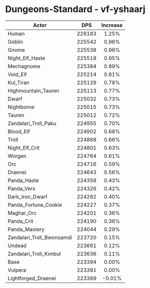 # Dungeons-Standard - vf-yshaarj
| Actor | DPS | Increase |
|---|:---:|:---:|
|Human|226183|1.25%|
|Goblin|225542|0.96%|
|Gnome|225538|0.96%|
|Night_Elf_Haste|225518|0.95%|
|Mechagnome|225384|0.89%|
|Void_Elf|225214|0.81%|
|Kul_Tiran|225129|0.78%|
|Highmountain_Tauren|225113|0.77%|
|Dwarf|225032|0.73%|
|Nightborne|225015|0.73%|
|Tauren|225012|0.72%|
|Zandalari_Troll_Paku|224955|0.70%|
|Blood_Elf|224902|0.68%|
|Troll|224868|0.66%|
|Night_Elf_Crit|224801|0.63%|
|Worgen|224764|0.61%|
|Orc|224716|0.59%|
|Draenei|224643|0.56%|
|Panda_Haste|224358|0.43%|
|Panda_Vers|224326|0.42%|
|Dark_Iron_Dwarf|224282|0.40%|
|Panda_Fortune_Cookie|224227|0.37%|
|Maghar_Orc|224201|0.36%|
|Panda_Crit|224190|0.36%|
|Panda_Mastery|224044|0.29%|
|Zandalari_Troll_Bwonsamdi|223720|0.15%|
|Undead|223661|0.12%|
|Zandalari_Troll_Kimbul|223636|0.11%|
|Base|223394|0.00%|
|Vulpera|223391|0.00%|
|Lightforged_Draenei|223369|-0.01%|
